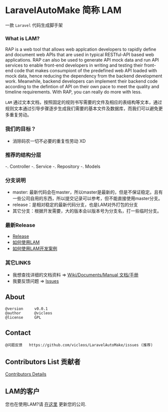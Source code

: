 # LaravelAutoMake 简称 LAM
一款 `Laravel` 代码生成脚手架

### What is LAM?

RAP is a web tool that allows web applcation developers to rapidly define and document web APIs that are used in typical RESTful-API based web applications. RAP can also be used to generate API mock data and run API services to enable front-end developers in writing and testing their front-end code that makes consumpiont of the predefined web API loaded with mock data, hence reducing the dependency from the backend development work. Meanwhile, backend developers can implement their backend code according to the defintion of API on their own pace to meet the quality and timeline requirements. With RAP, you can really do more with less.

`LAM` 通过文本文档，按照固定的规则书写需要的文件及相应的表结构等文本，通过规则文本通过引导步骤逐步生成我们需要的基本文件及数据库，而我们可以避免更多重复劳动。

### 我们的目标？
* 消除码农一切不必要的重复性劳动 XD

### 推荐的结构分层
-. Controller
-. Service
-. Repository
-. Models

### 分支说明
* master: 最新代码会在master，所以master是最新的，但是不保证稳定。且有一些公司自用的东西，所以提交记录可以参考，但不能直接使用master分支。
* release：是相对稳定的最新代码分支，也是LAM对外打包的分支
* 其它分支：根据开发需要，大的版本会以版本号为分支名，打一些临时分支。

### 最新Release
* [Release](https://github.com/vicleos/LaravelAutoMake/releases)
* [如何使用LAM](https://github.com/vicleos/LaravelAutoMake/wiki/deploy_manual_cn)
* [如何使用LAM开发案例](https://github.com/vicleos/LaravelAutoMake/wiki/user_manual_cn)

### 其它LINKS
* 我想查找详细的文档资料 => [Wiki/Documents/Manual 文档/手册](https://github.com/vicleos/LaravelAutoMake/wiki)
* 我要反馈问题 => [Issues](https://github.com/vicleos/LaravelAutoMake/issues)
 
## About

    @version     v0.0.1
    @author      @vicleos
    @license     GPL

## Contact

    @问题反馈   https://github.com/vicleos/LaravelAutoMake/issues (推荐)
    
## Contributors List 贡献者

[Contributors Details](https://github.com/vicleos/LaravelAutoMake/RAP/graphs/contributors)

## LAM的客户

您也在使用LAM?请 [在这里](https://github.com/vicleos/LaravelAutoMake/issues/1) 更新您的公司.
